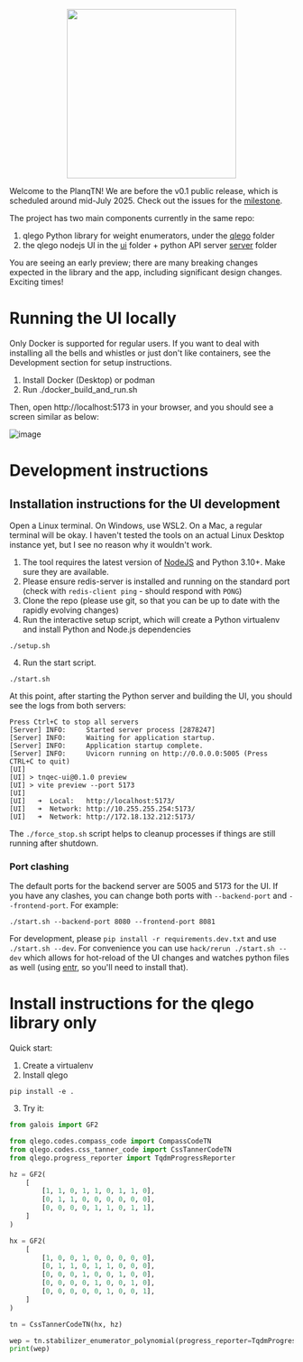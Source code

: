 <p align="center">
<img src="https://github.com/user-attachments/assets/486609eb-1180-4a2b-a605-588cd1d5a2e4" width="300"></img>
</p>


Welcome to the PlanqTN! We are before the v0.1 public release, which is scheduled around mid-July 2025. Check out the issues for the [milestone](https://github.com/balopat/tnqec/issues?q=is%3Aissue%20state%3Aopen%20milestone%3A%22v0.1%20-%20first%20public%20release%22).  


The project has two main components currently in the same repo: 

1. qlego Python library for weight enumerators, under the [qlego](./qlego) folder
2. the qlego nodejs UI in the [ui](./ui) folder + python API server [server](./server) folder

You are seeing an early preview; there are many breaking changes expected in the library and the app, including significant design changes. Exciting times! 


# Running the UI locally 

Only Docker is supported for regular users. If you want to deal with installing all the bells and whistles or just don't like containers, see the Development section for setup instructions. 

1. Install Docker (Desktop) or podman 
2. Run ./docker_build_and_run.sh 

Then, open http://localhost:5173 in your browser, and you should see a screen similar as below:


![image](https://github.com/user-attachments/assets/5e4cacdf-b062-4c75-9f38-e67c6b790314)



# Development instructions


## Installation instructions for the UI development 

Open a Linux terminal. On Windows, use WSL2. On a Mac, a regular terminal will be okay. I haven't tested the tools on an actual Linux Desktop instance yet, but I see no reason why it wouldn't work. 

1. The tool requires the latest version of [NodeJS](https://nodejs.org/en) and Python 3.10+. Make sure they are available. 
2. Please ensure redis-server is installed and running on the standard port (check with `redis-client ping` - should respond with `PONG`)
3. Clone the repo (please use git, so that you can be up to date with the rapidly evolving changes)
4. Run the interactive setup script, which will create a Python virtualenv and install Python and Node.js dependencies 
```
./setup.sh
```
4. Run the start script. 
```
./start.sh 
```

At this point, after starting the Python server and building the UI, you should see the logs from both servers: 

```
Press Ctrl+C to stop all servers
[Server] INFO:     Started server process [2878247]
[Server] INFO:     Waiting for application startup.
[Server] INFO:     Application startup complete.
[Server] INFO:     Uvicorn running on http://0.0.0.0:5005 (Press CTRL+C to quit)
[UI] 
[UI] > tnqec-ui@0.1.0 preview
[UI] > vite preview --port 5173
[UI] 
[UI]   ➜  Local:   http://localhost:5173/
[UI]   ➜  Network: http://10.255.255.254:5173/
[UI]   ➜  Network: http://172.18.132.212:5173/
```



The `./force_stop.sh` script helps to cleanup processes if things are still running after shutdown. 


### Port clashing

The default ports for the backend server are 5005 and 5173 for the UI. If you have any clashes, you can change both ports with `--backend-port` and `--frontend-port`. For example:

```
./start.sh --backend-port 8080 --frontend-port 8081
```


For development, please `pip install -r requirements.dev.txt` and use `./start.sh --dev`. For convenience you can use `hack/rerun ./start.sh --dev` which allows for hot-reload of the UI changes and watches python files as well (using [entr](https://github.com/eradman/entr), so you'll need to install that). 




# Install instructions for the qlego library only

Quick start: 

1. Create a virtualenv
2. Install qlego 
```
pip install -e . 
```
3. Try it: 

```python
from galois import GF2

from qlego.codes.compass_code import CompassCodeTN
from qlego.codes.css_tanner_code import CssTannerCodeTN
from qlego.progress_reporter import TqdmProgressReporter

hz = GF2(
    [
        [1, 1, 0, 1, 1, 0, 1, 1, 0],
        [0, 1, 1, 0, 0, 0, 0, 0, 0],
        [0, 0, 0, 0, 1, 1, 0, 1, 1],
    ]
)

hx = GF2(
    [
        [1, 0, 0, 1, 0, 0, 0, 0, 0],
        [0, 1, 1, 0, 1, 1, 0, 0, 0],
        [0, 0, 0, 1, 0, 0, 1, 0, 0],
        [0, 0, 0, 0, 1, 0, 0, 1, 0],
        [0, 0, 0, 0, 0, 1, 0, 0, 1],
    ]
)

tn = CssTannerCodeTN(hx, hz)

wep = tn.stabilizer_enumerator_polynomial(progress_reporter=TqdmProgressReporter(), verbose=False)
print(wep)
```
